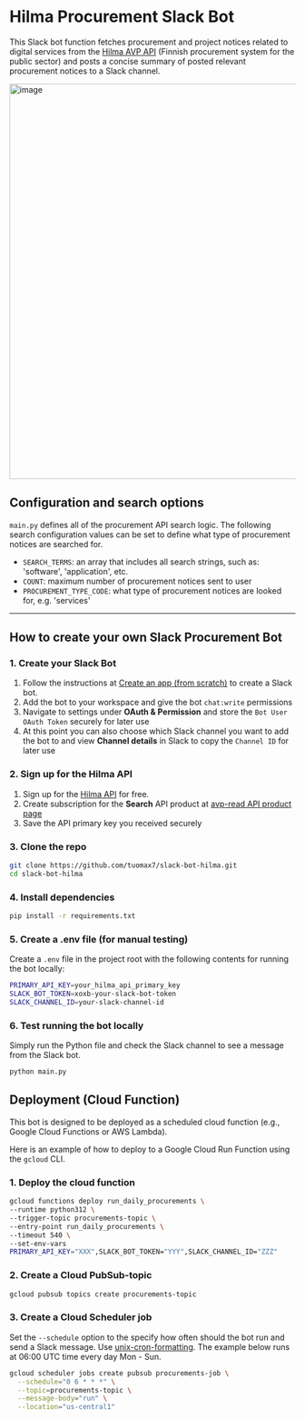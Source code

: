 # Hilma Procurement Slack Bot

This Slack bot function fetches procurement and project notices related to digital services from the [Hilma AVP API](https://hns-hilma-prod-apim.developer.azure-api.net/) (Finnish procurement system for the public sector) and posts a concise summary of posted relevant procurement notices to a Slack channel.

<img width="696" alt="image" src="https://github.com/user-attachments/assets/f9c3e70e-4a58-41c1-b0e4-6b1e2a085931" />


## Configuration and search options

`main.py` defines all of the procurement API search logic. The following search configuration values can be set to define what type of procurement notices are searched for.

- `SEARCH_TERMS`: an array that includes all search strings, such as: 'software', 'application', etc.
- `COUNT`: maximum number of procurement notices sent to user
- `PROCUREMENT_TYPE_CODE`: what type of procurement notices are looked for, e.g. 'services'

---

## How to create your own Slack Procurement Bot

### 1. Create your Slack Bot

1. Follow the instructions at [Create an app (from scratch)](https://api.slack.com/) to create a Slack bot.
2. Add the bot to your workspace and give the bot `chat:write` permissions
3. Navigate to settings under **OAuth & Permission** and store the `Bot User OAuth Token` securely for later use
4. At this point you can also choose which Slack channel you want to add the bot to and view **Channel details** in Slack to copy the `Channel ID` for later use

### 2. Sign up for the Hilma API

1. Sign up for the [Hilma API](https://hns-hilma-prod-apim.developer.azure-api.net/) for free.
2. Create subscription for the **Search** API product at [avp-read API product page](https://hns-hilma-prod-apim.developer.azure-api.net/product#product=avp-read)
3. Save the API primary key you received securely

### 3. Clone the repo

```bash
git clone https://github.com/tuomax7/slack-bot-hilma.git
cd slack-bot-hilma
```

### 4. Install dependencies

```bash
pip install -r requirements.txt
```

### 5. Create a .env file (for manual testing)

Create a `.env` file in the project root with the following contents for running the bot locally:

```bash
PRIMARY_API_KEY=your_hilma_api_primary_key
SLACK_BOT_TOKEN=xoxb-your-slack-bot-token
SLACK_CHANNEL_ID=your-slack-channel-id
```

### 6. Test running the bot locally

Simply run the Python file and check the Slack channel to see a message from the Slack bot.

```bash
python main.py
```

## Deployment (Cloud Function)

This bot is designed to be deployed as a scheduled cloud function (e.g., Google Cloud Functions or AWS Lambda).

Here is an example of how to deploy to a Google Cloud Run Function using the `gcloud` CLI.

### 1. Deploy the cloud function

```bash
gcloud functions deploy run_daily_procurements \
--runtime python312 \
--trigger-topic procurements-topic \
--entry-point run_daily_procurements \
--timeout 540 \
--set-env-vars
PRIMARY_API_KEY="XXX",SLACK_BOT_TOKEN="YYY",SLACK_CHANNEL_ID="ZZZ"
```

### 2. Create a Cloud PubSub-topic

```bash
gcloud pubsub topics create procurements-topic
```

### 3. Create a Cloud Scheduler job

Set the `--schedule` option to the specify how often should the bot run and send a Slack message. Use [unix-cron-formatting](https://www.ibm.com/docs/en/db2/11.5.x?topic=task-unix-cron-format). The example below runs at 06:00 UTC time every day Mon - Sun.

```bash
gcloud scheduler jobs create pubsub procurements-job \
  --schedule="0 6 * * *" \
  --topic=procurements-topic \
  --message-body="run" \
  --location="us-central1"
```
